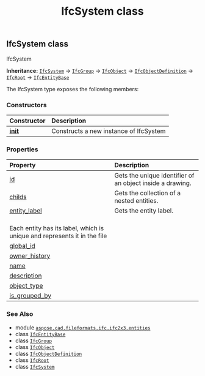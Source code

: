 ﻿---
title: IfcSystem class
second_title: Aspose.CAD for Python via .NET API References
description: 
type: docs
weight: 5900
url: /python-net/aspose.cad.fileformats.ifc.ifc2x3.entities/ifcsystem/
is_root: false
---

## IfcSystem class

IfcSystem



**Inheritance:** [`IfcSystem`](/cad/python-net/aspose.cad.fileformats.ifc.ifc2x3.entities/ifcsystem) → 
[`IfcGroup`](/cad/python-net/aspose.cad.fileformats.ifc.ifc2x3.entities/ifcgroup) → 
[`IfcObject`](/cad/python-net/aspose.cad.fileformats.ifc.ifc2x3.entities/ifcobject) → 
[`IfcObjectDefinition`](/cad/python-net/aspose.cad.fileformats.ifc.ifc2x3.entities/ifcobjectdefinition) → 
[`IfcRoot`](/cad/python-net/aspose.cad.fileformats.ifc.ifc2x3.entities/ifcroot) → 
[`IfcEntityBase`](/cad/python-net/aspose.cad.fileformats.ifc/ifcentitybase)



The IfcSystem type exposes the following members:

### Constructors
| Constructor | Description |
| :- | :- |
| [__init__](/cad/python-net/aspose.cad.fileformats.ifc.ifc2x3.entities/ifcsystem/__init__/#) | Constructs a new instance of IfcSystem |


### Properties
| Property | Description |
| :- | :- |
| [id](/cad/python-net/aspose.cad.fileformats.ifc.ifc2x3.entities/ifcsystem/id) | Gets the unique identifier of an object inside a drawing. |
| [childs](/cad/python-net/aspose.cad.fileformats.ifc.ifc2x3.entities/ifcsystem/childs) | Gets the collection of a nested entities. |
| [entity_label](/cad/python-net/aspose.cad.fileformats.ifc.ifc2x3.entities/ifcsystem/entity_label) | Gets the entity label.<br/>Each entity has its label, which is unique and represents it in the file |
| [global_id](/cad/python-net/aspose.cad.fileformats.ifc.ifc2x3.entities/ifcsystem/global_id) |  |
| [owner_history](/cad/python-net/aspose.cad.fileformats.ifc.ifc2x3.entities/ifcsystem/owner_history) |  |
| [name](/cad/python-net/aspose.cad.fileformats.ifc.ifc2x3.entities/ifcsystem/name) |  |
| [description](/cad/python-net/aspose.cad.fileformats.ifc.ifc2x3.entities/ifcsystem/description) |  |
| [object_type](/cad/python-net/aspose.cad.fileformats.ifc.ifc2x3.entities/ifcsystem/object_type) |  |
| [is_grouped_by](/cad/python-net/aspose.cad.fileformats.ifc.ifc2x3.entities/ifcsystem/is_grouped_by) |  |



### See Also
* module [`aspose.cad.fileformats.ifc.ifc2x3.entities`](..)
* class [`IfcEntityBase`](/cad/python-net/aspose.cad.fileformats.ifc/ifcentitybase)
* class [`IfcGroup`](/cad/python-net/aspose.cad.fileformats.ifc.ifc2x3.entities/ifcgroup)
* class [`IfcObject`](/cad/python-net/aspose.cad.fileformats.ifc.ifc2x3.entities/ifcobject)
* class [`IfcObjectDefinition`](/cad/python-net/aspose.cad.fileformats.ifc.ifc2x3.entities/ifcobjectdefinition)
* class [`IfcRoot`](/cad/python-net/aspose.cad.fileformats.ifc.ifc2x3.entities/ifcroot)
* class [`IfcSystem`](/cad/python-net/aspose.cad.fileformats.ifc.ifc2x3.entities/ifcsystem)
